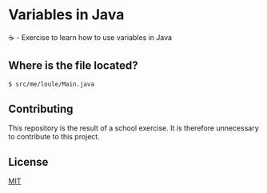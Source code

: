 # Variables in Java

☕️ - Exercise to learn how to use variables in Java

## Where is the file located?

```bash
$ src/me/loule/Main.java
```

## Contributing
This repository is the result of a school exercise. It is therefore unnecessary to contribute to this project.

## License
[MIT](https://choosealicense.com/licenses/mit/)
